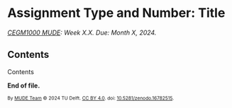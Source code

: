 # Assignment Type and Number: Title

*[CEGM1000 MUDE](http://mude.citg.tudelft.nl/): Week X.X. Due: Month X, 2024.*

## Contents

Contents




**End of file.**

<span style="font-size: 75%">
By <a rel="MUDE" href="http://mude.citg.tudelft.nl/">MUDE Team</a> &copy; 2024 TU Delft. <a rel="license" href="http://creativecommons.org/licenses/by/4.0/">CC BY 4.0</a>.
doi: <a rel="Zenodo DOI" href="https://doi.org/10.5281/zenodo.16782515">10.5281/zenodo.16782515</a>.